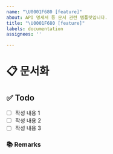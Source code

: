 ```yaml
---
name: "\U0001F680 [feature]"
about: API 명세서 등 문서 관련 템플릿입니다.
title: "\U0001F680 [feature]"
labels: documentation
assignees: ''

---
```


# 📋 문서화
<!-- 문서화한 내용 또는 변경사항을 적습니다. -->
## ✅ Todo
- [ ] 작성 내용 1
- [ ] 작성 내용 2
- [ ] 작성 내용 3
### 📚 Remarks
<!-- 비고사항이 있었다면 적기 -->
